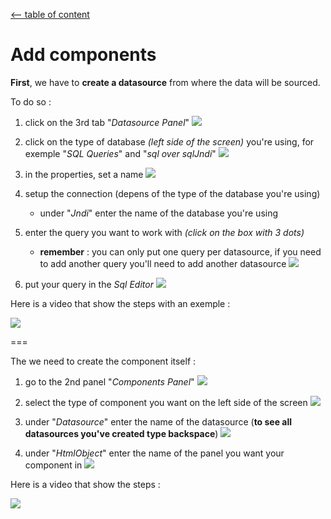 [<-- table of content](Create%20a%20dashboard.md)

# Add components

**First**, we have to __create a datasource__ from where the data will be sourced.

To do so :
1. click on the 3rd tab "*Datasource Panel*"
![](https://i.imgur.com/e5epepa.png)

2. click on the type of database *(left side of the screen)* you're using, for exemple "*SQL Queries*" and "*sql over sqlJndi*"
![](https://i.imgur.com/KzpP7Ob.png)

3. in the properties, set a name
![](https://i.imgur.com/7BieD2G.png)

4. setup the connection (depens of the type of the database you're using)
	* under "*Jndi*" enter the name of the database you're using
5. enter the query you want to work with *(click on the box with 3 dots)*
	* **remember** : you can only put one query per datasource, if you need to add another query you'll need to add another datasource
![](https://i.imgur.com/L3h2t9d.png)

6. put your query in the *Sql Editor*
![](https://i.imgur.com/gLSoSXu.png)

Here is a video that show the steps with an exemple :

![](https://i.imgur.com/l9bSUEC.gif)

===

The we need to create the component itself :
1. go to the 2nd panel "*Components Panel*"
![](https://i.imgur.com/06JSgtD.png)

2. select the type of component you want on the left side of the screen
![](https://i.imgur.com/1hGbwPa.png)

3. under "*Datasource*" enter the name of the datasource (**to see all datasources you've created type backspace**)
![](https://i.imgur.com/HWPYL9G.png)

4. under "*HtmlObject*" enter the name of the panel you want your component in
![](https://i.imgur.com/vGIIjEJ.png)

Here is a video that show the steps :

![](https://i.imgur.com/nJUX23f.gif)
